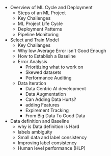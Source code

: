 * Overview of ML Cycle and Deployment
    - Steps of an ML Project
    - Key Challenges
    - ML Project Life Cycle
    - Deployment Patterns
    - Pipeline Monitoring
* Select and Train Model
    - Key Challanges
    - Why low Average Error isn't Good Enough
    - How to Establish a Baseline
    - Error Analysis
        - Prioritizing what to work on
        - Skewed datasets
        - Performance Auditing
    - Data Iteration
         - Data Centric AI development
         - Data Augmentation
         - Can Adding Data Hurts?
         - adding Features
         - Expirement Tracking
         - From Big Data To Good Data
* Data definition  and Baseline 
    - why is Data definition is Hard
    - labels ambiguity 
    - Small data and label consistency
    - Improving label consistency
    - Human level performance (HLP)

